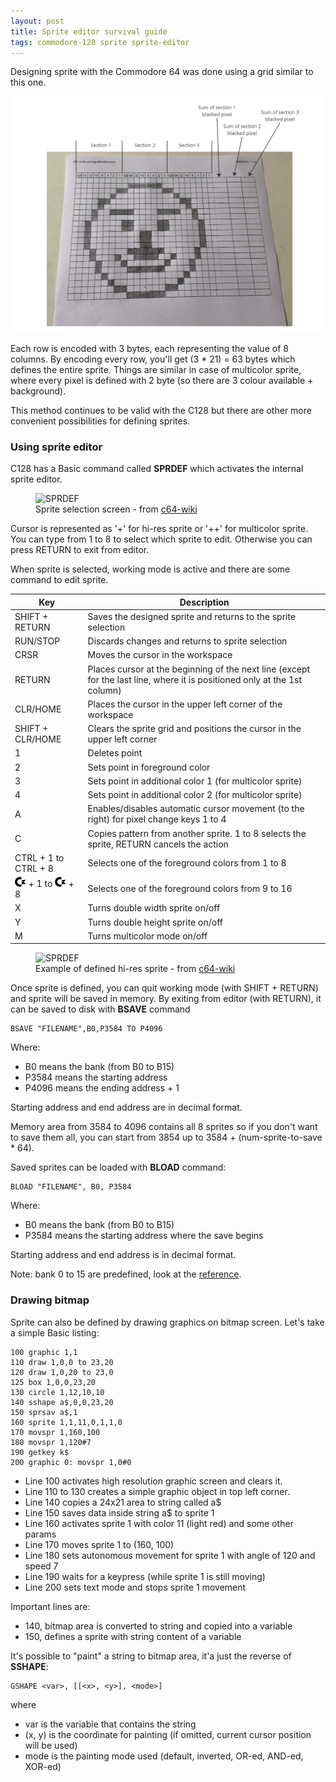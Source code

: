 ```yaml
---
layout: post
title: Sprite editor survival guide
tags: commodore-128 sprite sprite-editor
---
```


Designing sprite with the Commodore 64 was done using a grid similar to this one.

![](/resources/sprite-grid.jpg)

Each row is encoded with 3 bytes, each representing the value of 8 columns. By encoding
every row, you'll get (3 * 21) = 63 bytes which defines the entire sprite.
Things are similar in case of multicolor sprite, where every pixel is defined with
2 byte (so there are 3 colour available + background).

This method continues to be valid with the C128 but there are other more convenient
possibilities for defining sprites.

### Using sprite editor

C128 has a Basic command called **SPRDEF** which activates the internal sprite
editor.

<figure>
<img src="https://www.c64-wiki.com/images/e/e3/SPRDEF.png" alt="SPRDEF">
<figcaption>Sprite selection screen - from <a href="https://www.c64-wiki.com/wiki/File:SPRDEF.png">c64-wiki</a></figcaption>
</figure>

Cursor is represented as '+' for hi-res sprite or '++' for multicolor sprite.
You can type from 1 to 8 to select which sprite to edit. Otherwise you can press
<span class="keystroke">RETURN</span> to exit from editor.

When sprite is selected, working mode is active and there are some command to edit
sprite.

|Key|Description|
|-|-|
|<span class="keystroke">SHIFT</span> + <span class="keystroke">RETURN</span>|Saves the designed sprite and returns to the sprite selection|
|<span class="keystroke">RUN/STOP</span>|Discards changes and returns to sprite selection|
|<span class="keystroke">CRSR</span>|Moves the cursor in the workspace|
|<span class="keystroke">RETURN</span>|Places cursor at the beginning of the next line (except for the last line, where it is positioned only at the 1st column)|
|<span class="keystroke">CLR/HOME</span>|Places the cursor in the upper left corner of the workspace|
|<span class="keystroke">SHIFT</span> + <span class="keystroke">CLR/HOME</span>|Clears the sprite grid and positions the cursor in the upper left corner|
|<span class="keystroke">1</span>|Deletes point|
|<span class="keystroke">2</span>|Sets point in foreground color|
|<span class="keystroke">3</span>|Sets point in additional color 1 (for multicolor sprite)|
|<span class="keystroke">4</span>|Sets point in additional color 2 (for multicolor sprite)|
|<span class="keystroke">A</span>|Enables/disables automatic cursor movement (to the right) for pixel change keys 1 to 4|
|<span class="keystroke">C</span>|Copies pattern from another sprite. 1 to 8 selects the sprite, RETURN cancels the action|
|<span class="keystroke">CTRL</span> + <span class="keystroke">1</span> to <span class="keystroke">CTRL</span> + <span class="keystroke">8</span>|Selects one of the foreground colors from 1 to 8|
|<span class="keystroke">![](/resources/cmd-key.png)</span> + <span class="keystroke">1</span> to <span class="keystroke">![](/resources/cmd-key.png)</span> + <span class="keystroke">8</span>|Selects one of the foreground colors from 9 to 16|
|<span class="keystroke">X</span>|Turns double width sprite on/off|
|<span class="keystroke">Y</span>|Turns double height sprite on/off|
|<span class="keystroke">M</span>|Turns multicolor mode on/off|

<figure>
<img src="https://www.c64-wiki.com/images/6/62/SPRDEF-Smiley.png" alt="SPRDEF">
<figcaption>Example of defined hi-res sprite - from <a href="https://www.c64-wiki.com/wiki/File:SPRDEF-Smiley.png">c64-wiki</a></figcaption>
</figure>

Once sprite is defined, you can quit working mode (with
<span class="keystroke">SHIFT</span> + <span class="keystroke">RETURN</span>)
and sprite will be saved in memory. By exiting from editor
(with <span class="keystroke">RETURN</span>), it can be saved to disk with
**BSAVE** command

``` Assembly
BSAVE "FILENAME",B0,P3584 TO P4096
```
Where:
* B0 means the bank (from B0 to B15)
* P3584 means the starting address
* P4096 means the ending address + 1

Starting address and end address are in decimal format.

Memory area from 3584 to 4096 contains all 8 sprites so if you don't want to save them
all, you can start from 3854 up to 3584 + (num-sprite-to-save * 64).

Saved sprites can be loaded with **BLOAD** command:

``` Assembly
BLOAD "FILENAME", B0, P3584
```
Where:
* B0 means the bank (from B0 to B15)
* P3584 means the starting address where the save begins

Starting address and end address is in decimal format.

Note: bank 0 to 15 are predefined, look at the [reference](https://c128lib.github.io/Reference/MemoryMap).

### Drawing bitmap

Sprite can also be defined by drawing graphics on bitmap screen. Let's take a simple
Basic listing:
``` Basic
100 graphic 1,1
110 draw 1,0,0 to 23,20
120 draw 1,0,20 to 23,0
125 box 1,0,0,23,20
130 circle 1,12,10,10
140 sshape a$,0,0,23,20
150 sprsav a$,1
160 sprite 1,1,11,0,1,1,0
170 movspr 1,160,100
180 movspr 1,120#7
190 getkey k$
200 graphic 0: movspr 1,0#0
```
* Line 100 activates high resolution graphic screen and clears it.
* Line 110 to 130 creates a simple graphic object in top left corner.
* Line 140 copies a 24x21 area to string called a$
* Line 150 saves data inside string a$ to sprite 1
* Line 160 activates sprite 1 with color 11 (light red) and some other params
* Line 170 moves sprite 1 to (160, 100)
* Line 180 sets autonomous movement for sprite 1 with angle of 120 and speed 7
* Line 190 waits for a keypress (while sprite 1 is still moving)
* Line 200 sets text mode and stops sprite 1 movement

Important lines are:
* 140, bitmap area is converted to string and copied into a variable
* 150, defines a sprite with string content of a variable

It's possible to "paint" a string to bitmap area, it'a just the reverse of **SSHAPE**:

``` Basic
GSHAPE <var>, [[<x>, <y>], <mode>]
```
where
* var is the variable that contains the string
* (x, y) is the coordinate for painting (if omitted, current cursor position will
be used)
* mode is the painting mode used (default, inverted, OR-ed, AND-ed, XOR-ed)
